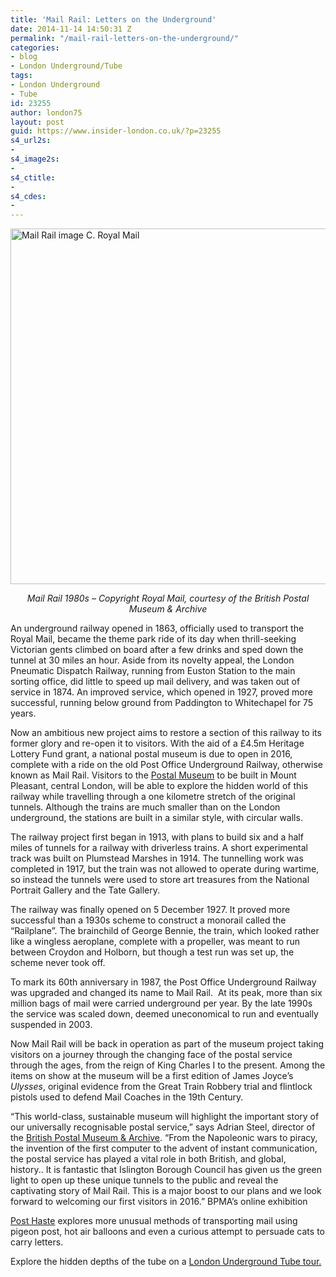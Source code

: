 ```yaml
---
title: 'Mail Rail: Letters on the Underground'
date: 2014-11-14 14:50:31 Z
permalink: "/mail-rail-letters-on-the-underground/"
categories:
- blog
- London Underground/Tube
tags:
- London Underground
- Tube
id: 23255
author: london75
layout: post
guid: https://www.insider-london.co.uk/?p=23255
s4_url2s:
-
s4_image2s:
-
s4_ctitle:
-
s4_cdes:
-
---
```


[<img class="aligncenter wp-image-23257 size-full" src="/wp-content/uploads/2014/11/Mail-Rail-1980s_mini.jpg" alt="Mail Rail image C. Royal Mail" width="586" height="569" />](/wp-content/uploads/2014/11/Mail-Rail-1980s_mini.jpg)

<p style="text-align: center;">
  <em>Mail Rail 1980s &#8211; Copyright Royal Mail, courtesy of the British Postal Museum & Archive</em>
</p>

An underground railway opened in 1863, officially used to transport the Royal Mail, became the theme park ride of its day when thrill-seeking Victorian gents climbed on board after a few drinks and sped down the tunnel at 30 miles an hour. Aside from its novelty appeal, the London Pneumatic Dispatch Railway, running from Euston Station to the main sorting office, did little to speed up mail delivery, and was taken out of service in 1874. An improved service, which opened in 1927, proved more successful, running below ground from Paddington to Whitechapel for 75 years.

Now an ambitious new project aims to restore a section of this railway to its former glory and re-open it to visitors. With the aid of a £4.5m Heritage Lottery Fund grant, a national postal museum is due to open in 2016, complete with a ride on the old Post Office Underground Railway, otherwise known as Mail Rail. Visitors to the [Postal Museum](http://postalmuseum.org/ "Postal Museum") to be built in Mount Pleasant, central London, will be able to explore the hidden world of this railway while travelling through a one kilometre stretch of the original tunnels. Although the trains are much smaller than on the London underground, the stations are built in a similar style, with circular walls.

The railway project first began in 1913, with plans to build six and a half miles of tunnels for a railway with driverless trains. A short experimental track was built on Plumstead Marshes in 1914. The tunnelling work was completed in 1917, but the train was not allowed to operate during wartime, so instead the tunnels were used to store art treasures from the National Portrait Gallery and the Tate Gallery.

The railway was finally opened on 5 December 1927. It proved more successful than a 1930s scheme to construct a monorail called the &#8220;Railplane&#8221;. The brainchild of George Bennie, the train, which looked rather like a wingless aeroplane, complete with a propeller, was meant to run between Croydon and Holborn, but though a test run was set up, the scheme never took off.

To mark its 60th anniversary in 1987, the Post Office Underground Railway was upgraded and changed its name to Mail Rail.  At its peak, more than six million bags of mail were carried underground per year. By the late 1990s the service was scaled down, deemed uneconomical to run and eventually suspended in 2003.

Now Mail Rail will be back in operation as part of the museum project taking visitors on a journey through the changing face of the postal service through the ages, from the reign of King Charles I to the present. Among the items on show at the museum will be a first edition of James Joyce’s _Ulysses_, original evidence from the Great Train Robbery trial and flintlock pistols used to defend Mail Coaches in the 19th Century.

“This world-class, sustainable museum will highlight the important story of our universally recognisable postal service,” says Adrian Steel, director of the [British Postal Museum & Archive](http://postalheritage.org.uk/ "British Postal Museum & Archive"). “From the Napoleonic wars to piracy, the invention of the first computer to the advent of instant communication, the postal service has played a vital role in both British, and global, history.. It is fantastic that Islington Borough Council has given us the green light to open up these unique tunnels to the public and reveal the captivating story of Mail Rail. This is a major boost to our plans and we look forward to welcoming our first visitors in 2016.” BPMA&#8217;s online exhibition

[Post Haste](https://www.google.com/culturalinstitute/exhibit/post-haste/QQaW4lhR "Post Haste ") explores more unusual methods of transporting mail using pigeon post, hot air balloons and even a curious attempt to persuade cats to carry letters.

Explore the hidden depths of the tube on a [London Underground Tube tour.](/tours/london-underground-and-tube-tour/ "London Underground Tube Tour")
